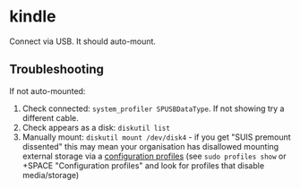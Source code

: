 # kindle

Connect via USB. It should auto-mount.

## Troubleshooting

If not auto-mounted:

1. Check connected: `system_profiler SPUSBDataType`. If not showing try a different cable.
1. Check appears as a disk: `diskutil list`
1. Manually mount: `diskutil mount /dev/disk4` - if you get "SUIS premount dissented" this may mean your organisation has disallowed mounting external storage via a [configuration profiles](https://developer.apple.com/documentation/devicemanagement) (see `sudo profiles show` or +SPACE "Configuration profiles" and look for profiles that disable media/storage)
